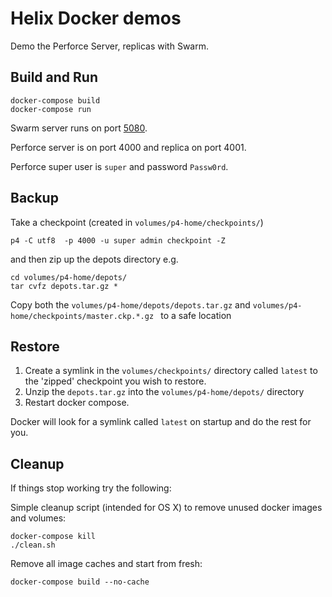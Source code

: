 # Helix Docker demos

Demo the Perforce Server, replicas with Swarm.


## Build and Run

	docker-compose build
	docker-compose run
	
Swarm server runs on port [5080](http://localhost:5080).

Perforce server is on port 4000 and replica on port 4001.

Perforce super user is `super` and password `Passw0rd`.

## Backup

Take a checkpoint (created in `volumes/p4-home/checkpoints/`)

    p4 -C utf8  -p 4000 -u super admin checkpoint -Z
    
and then zip up the depots directory e.g.

    cd volumes/p4-home/depots/
    tar cvfz depots.tar.gz *
    
Copy both the `volumes/p4-home/depots/depots.tar.gz` and `volumes/p4-home/checkpoints/master.ckp.*.gz ` to a safe location

## Restore

1. Create a symlink in the `volumes/checkpoints/` directory called `latest` to the 'zipped' checkpoint you wish to restore.
2. Unzip the `depots.tar.gz` into the `volumes/p4-home/depots/` directory
3. Restart docker compose.

Docker will look for a symlink called `latest` on startup and do the rest for you. 

## Cleanup

If things stop working try the following:

Simple cleanup script (intended for OS X) to remove unused docker images and volumes:

	docker-compose kill
	./clean.sh
	
Remove all image caches and start from fresh:

    docker-compose build --no-cache

